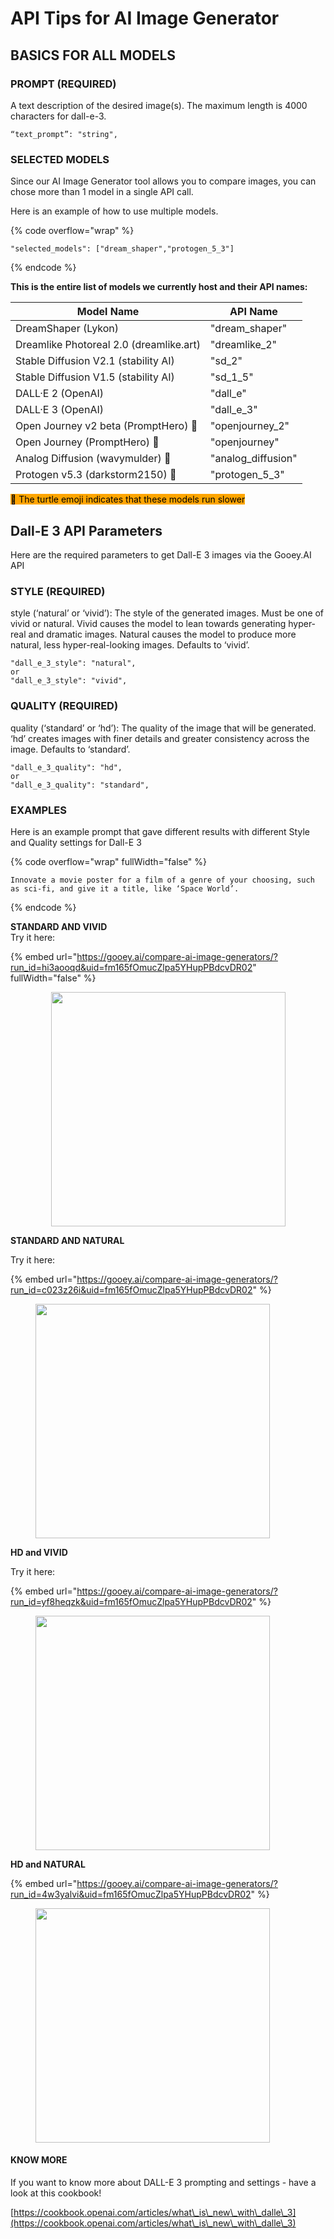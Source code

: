 # API Tips for AI Image Generator

## BASICS FOR ALL MODELS

### PROMPT (REQUIRED)

A text description of the desired image(s). The maximum length is 4000 characters for dall-e-3.

```
“text_prompt”: "string", 
```

### SELECTED MODELS <a href="#dall-e-3-api" id="dall-e-3-api"></a>

Since our AI Image Generator tool allows you to compare images, you can chose more than 1 model in a single API call.&#x20;

Here is an example of how to use multiple models.&#x20;

{% code overflow="wrap" %}
```
"selected_models": ["dream_shaper","protogen_5_3"]
```
{% endcode %}

**This is the entire list of models we currently host and their API names:**

| Model Name                              | API Name            |
| --------------------------------------- | ------------------- |
| DreamShaper (Lykon)                     | "dream\_shaper"     |
| Dreamlike Photoreal 2.0 (dreamlike.art) | "dreamlike\_2"      |
| Stable Diffusion V2.1 (stability AI)    | "sd\_2"             |
| Stable Diffusion V1.5 (stability AI)    | "sd\_1\_5"          |
| DALL·E 2 (OpenAI)                       | "dall\_e"           |
| DALL·E 3 (OpenAI)                       | "dall\_e\_3"        |
| Open Journey v2 beta (PromptHero) 🐢    | "openjourney\_2"    |
| Open Journey (PromptHero) 🐢            | "openjourney"       |
| Analog Diffusion (wavymulder) 🐢        | "analog\_diffusion" |
| Protogen v5.3 (darkstorm2150) 🐢        | "protogen\_5\_3"    |

<mark style="background-color:orange;">🐢 The turtle emoji indicates that these models run slower</mark>

## Dall-E 3 API Parameters <a href="#dall-e-3-api" id="dall-e-3-api"></a>

Here are the required parameters to get Dall-E 3 images via the Gooey.AI API

### STYLE (REQUIRED)

style (‘natural’ or ‘vivid’): The style of the generated images. Must be one of vivid or natural. Vivid causes the model to lean towards generating hyper-real and dramatic images. Natural causes the model to produce more natural, less hyper-real-looking images. Defaults to ‘vivid’.

```
"dall_e_3_style": "natural",
or
"dall_e_3_style": "vivid",
```

### QUALITY (REQUIRED)

quality (‘standard’ or ‘hd’): The quality of the image that will be generated. ‘hd’ creates images with finer details and greater consistency across the image. Defaults to ‘standard’.

```
"dall_e_3_quality": "hd",
or
"dall_e_3_quality": "standard",
```

### EXAMPLES

Here is an example prompt that gave different results with different Style and Quality settings for Dall-E 3

{% code overflow="wrap" fullWidth="false" %}
```
Innovate a movie poster for a film of a genre of your choosing, such as sci-fi, and give it a title, like ‘Space World’.
```
{% endcode %}

**STANDARD AND VIVID**\
Try it here:&#x20;

{% embed url="https://gooey.ai/compare-ai-image-generators/?run_id=hi3aooqd&uid=fm165fOmucZlpa5YHupPBdcvDR02" fullWidth="false" %}

<div align="center">

<figure><img src="https://storage.googleapis.com/dara-c1b52.appspot.com/daras_ai/media/4d720f10-ba85-11ee-bfee-02420a000132/gooey.ai%20-%20Innovate%20a%20movie%20poster%20for%20a%20film%20of...%20as%20sci-fi%20and%20give%20it%20a%20title%20like%20Space%20World..png" alt="" width="375"><figcaption></figcaption></figure>

</div>

**STANDARD AND NATURAL**

Try it here:&#x20;

{% embed url="https://gooey.ai/compare-ai-image-generators/?run_id=c023z26i&uid=fm165fOmucZlpa5YHupPBdcvDR02" %}

<figure><img src="https://storage.googleapis.com/dara-c1b52.appspot.com/daras_ai/media/7fb9bdc8-ba86-11ee-af7d-02420a00012e/gooey.ai%20-%20Innovate%20a%20movie%20poster%20for%20a%20film%20of...%20as%20sci-fi%20and%20give%20it%20a%20title%20like%20Space%20World..png" alt="" width="375"><figcaption></figcaption></figure>

**HD and VIVID**

Try it here:&#x20;

{% embed url="https://gooey.ai/compare-ai-image-generators/?run_id=yf8heqzk&uid=fm165fOmucZlpa5YHupPBdcvDR02" %}

<figure><img src="https://storage.googleapis.com/dara-c1b52.appspot.com/daras_ai/media/a91d1368-ba9a-11ee-9180-02420a000197/gooey.ai%20-%20Innovate%20a%20movie%20poster%20for%20a%20film%20of...%20as%20sci-fi%20and%20give%20it%20a%20title%20like%20Space%20World..png" alt="" width="375"><figcaption></figcaption></figure>

**HD and NATURAL**

{% embed url="https://gooey.ai/compare-ai-image-generators/?run_id=4w3yalvi&uid=fm165fOmucZlpa5YHupPBdcvDR02" %}

<figure><img src="https://storage.googleapis.com/dara-c1b52.appspot.com/daras_ai/media/235622d2-ba9b-11ee-806a-02420a0001a4/gooey.ai%20-%20Innovate%20a%20movie%20poster%20for%20a%20film%20of...%20as%20sci-fi%20and%20give%20it%20a%20title%20like%20Space%20World..png" alt="" width="375"><figcaption></figcaption></figure>

#### KNOW MORE

If you want to know more about DALL-E 3 prompting and settings - have a look at this cookbook!&#x20;

[https://cookbook.openai.com/articles/what\_is\_new\_with\_dalle\_3](https://cookbook.openai.com/articles/what\_is\_new\_with\_dalle\_3)
